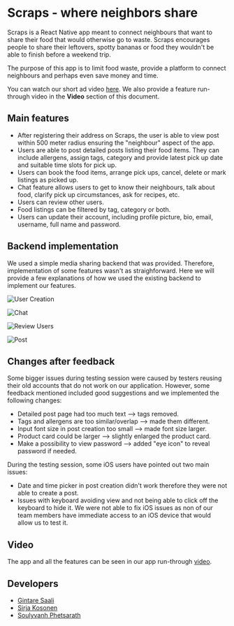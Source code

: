 # Scraps - where neighbors share

Scraps is a React Native app meant to connect neighbours that want to share their food that would otherwise go to waste. Scraps encourages people to share their leftovers, spotty bananas or food they wouldn't be able to finish before a weekend trip.

The purpose of this app is to limit food waste, provide a platform to connect neighbours and perhaps even save money and time.

You can watch our short ad video [here](https://youtu.be/0MC6VphN8bM). We also provide a feature run-through video in the **Video** section of this document.

## Main features

 - After registering their address on Scraps, the user is able to view post within 500 meter radius ensuring the "neighbour" aspect of the app.
 - Users are able to post detailed posts listing their food items. They can include allergens, assign tags, category and provide latest pick up date and suitable time slots for pick up. 
 - Users can book the food items, arrange pick ups, cancel, delete or mark listings as picked up.
 - Chat feature allows users to get to know their neighbours, talk about food, clarify pick up circumstances, ask for recipes, etc.
 - Users can review other users.
 - Food listings can be filtered by tag, category or both.
 - Users can update their account, including profile picture, bio, email, username, full name and password.

## Backend implementation

We used a simple media sharing backend that was provided. Therefore, implementation of some features wasn't as straighforward. Here we will provide a few explanations of how we used the existing backend to implement our features.

![User Creation](https://users.metropolia.fi/~gintares/Scraps/User%20creation.png)

![Chat](https://users.metropolia.fi/~gintares/Scraps/Chat.png)

![Review Users](https://users.metropolia.fi/~gintares/Scraps/Reviews.png)

![Post](https://users.metropolia.fi/~gintares/Scraps/Post.png)


## Changes after feedback

Some bigger issues during testing session were caused by testers reusing their old accounts that do not work on our application. However, some feedback mentioned included good suggestions and we implemented the following changes:

 - Detailed post page had too much text --> tags removed.
 - Tags and allergens are too similar/overlap --> made them different.
 - Input font size in post creation too small --> made font size larger.
 - Product card could be larger --> slightly enlarged the product card.
 - Make a possibility to view password --> added "eye icon" to reveal password if needed.

During the testing session, some iOS users have pointed out two main issues:
- Date and time picker in post creation didn't work therefore they were not able to create a post.
- Issues with keyboard avoiding view and not being able to click off the keyboard to hide it.
We were not able to fix iOS issues as non of our team members have immediate access to an iOS device that would allow us to test it.

## Video
The app and all the features can be seen in our app run-through [video](https://youtu.be/Yq6ett-ydms).

## Developers
- [Gintare Saali](https://github.com/gintaresaali)
- [Sirja Kosonen](https://github.com/sirjak)
- [Soulyvanh Phetsarath](https://github.com/soulyvap)
